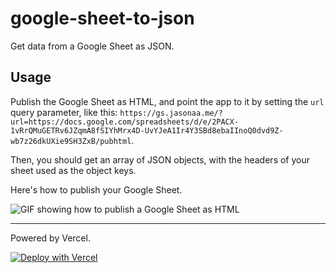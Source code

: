 # google-sheet-to-json

Get data from a Google Sheet as JSON. 

## Usage
Publish the Google Sheet as HTML, and point the app to it by setting the `url` query parameter, like this: `https://gs.jasonaa.me/?url=https://docs.google.com/spreadsheets/d/e/2PACX-1vRrQMuGETRv6JZqmA8fSIYhMrx4D-UvYJeA1Ir4Y3SBd8ebaIInoQ0dvd9Z-wb7z26dkUXie9SH3ZxB/pubhtml`. 

Then, you should get an array of JSON objects, with the headers of your sheet used as the object keys.


Here's how to publish your Google Sheet.

![GIF showing how to publish a Google Sheet as HTML](https://raw.githubusercontent.com/jasonappah/google-sheet-to-json/publish_google_sheet.gif)

---

Powered by Vercel.

[![Deploy with Vercel](https://vercel.com/button)](https://vercel.com/new/project?template=https://github.com/jasonappah/google-sheet-to-json)
